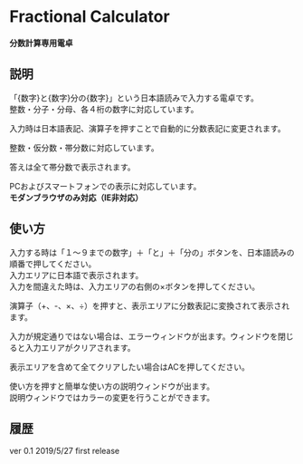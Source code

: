 # Fractional Calculator

**分数計算専用電卓**

## 説明

「{数字}と{数字}分の{数字}」という日本語読みで入力する電卓です。  
整数・分子・分母、各４桁の数字に対応しています。

入力時は日本語表記、演算子を押すことで自動的に分数表記に変更されます。

整数・仮分数・帯分数に対応しています。

答えは全て帯分数で表示されます。

PCおよびスマートフォンでの表示に対応しています。  
**モダンブラウザのみ対応（IE非対応）**

## 使い方

入力する時は「１〜９までの数字」＋「と」＋「分の」ボタンを、日本語読みの順番で押してください。  
入力エリアに日本語で表示されます。  
入力を間違えた時は、入力エリアの右側の×ボタンを押してください。

演算子（+、-、×、÷）を押すと、表示エリアに分数表記に変換されて表示されます。

入力が規定通りではない場合は、エラーウィンドウが出ます。ウィンドウを閉じると入力エリアがクリアされます。

表示エリアを含めて全てクリアしたい場合はACを押してください。

使い方を押すと簡単な使い方の説明ウィンドウが出ます。  
説明ウィンドウではカラーの変更を行うことができます。

## 履歴

ver 0.1 2019/5/27 first release
